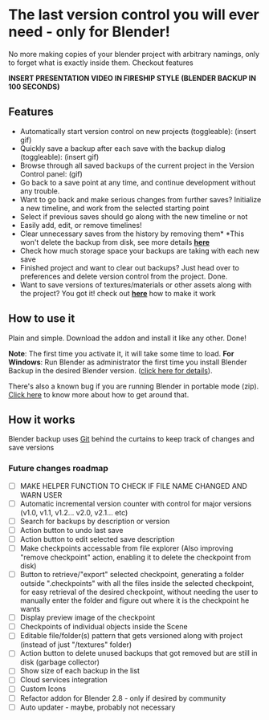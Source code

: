 # The last version control you will ever need - only for Blender!

No more making copies of your blender project with arbitrary namings, only to forget what is exactly inside them. Checkout features

**INSERT PRESENTATION VIDEO IN FIRESHIP STYLE (BLENDER BACKUP IN 100 SECONDS)**

## Features

- Automatically start version control on new projects (toggleable): (insert gif)
- Quickly save a backup after each save with the backup dialog (toggleable): (insert gif)
- Browse through all saved backups of the current project in the Version Control panel: (gif)
- Go back to a save point at any time, and continue development without any trouble.
- Want to go back and make serious changes from further saves? Initialize a new timeline, and work from the selected starting point
- Select if previous saves should go along with the new timeline or not
- Easily add, edit, or remove timelines!
- Clear unnecessary saves from the history by removing them\*
  \*This won't delete the backup from disk, see more details [**here**](sasd)
- Check how much storage space your backups are taking with each new save
- Finished project and want to clear out backups? Just head over to preferences and delete version control from the project. Done.
- Want to save versions of textures/materials or other assets along with the project? You got it! check out [**here**](asdasd) how to make it work

## How to use it

Plain and simple. Download the addon and install it like any other. Done!

**Note**: The first time you activate it, it will take some time to load.
**For Windows**: Run Blender as administrator the first time you install Blender Backup in the desired Blender version. ([click here for details](details)).

There's also a known bug if you are running Blender in portable mode (zip). [Click here](Click%20here) to know more about how to get around that.

## How it works

Blender backup uses [Git](https://git-scm.com/about) behind the curtains to keep track of changes and save versions

### Future changes roadmap

- [ ] MAKE HELPER FUNCTION TO CHECK IF FILE NAME CHANGED AND WARN USER
- [ ] Automatic incremental version counter with control for major versions (v1.0, v1.1, v1.2... v2.0, v2.1... etc)
- [ ] Search for backups by description or version
- [ ] Action button to undo last save
- [ ] Action button to edit selected save description
- [ ] Make checkpoints accessable from file explorer (Also improving "remove checkpoint" action, enabling it to delete the checkpoint from disk)
- [ ] Button to retrieve/"export" selected checkpoint, generating a folder outside ".checkpoints" with all the files inside the selected checkpoint, for easy retrieval of the desired checkpoint, without needing the user to manually enter the folder and figure out where it is the checkpoint he wants
- [ ] Display preview image of the checkpoint
- [ ] Checkpoints of individual objects inside the Scene
- [ ] Editable file/folder(s) pattern that gets versioned along with project (instead of just "/textures" folder)
- [ ] Action button to delete unused backups that got removed but are still in disk (garbage collector)
- [ ] Show size of each backup in the list
- [ ] Cloud services integration
- [ ] Custom Icons
- [ ] Refactor addon for Blender 2.8 - only if desired by community
- [ ] Auto updater - maybe, probably not necessary
